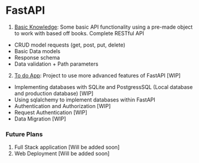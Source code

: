
 
 # FastAPI
 1. [Basic Knowledge](https://github.com/DavidKentShirley/Python-Projects/tree/main/Python-FastAPI-Basic1/Books_example(Basic%20Fastapi%20Info)): Some basic API functionality using a pre-made object to work with based off books. Complete RESTful API
 * CRUD model requests (get, post, put, delete)
 * Basic Data models
 * Response schema
 * Data validation + Path parameters
 2. [To do App](https://github.com/DavidKentShirley/Python-Projects/tree/main/Python-FastAPI-Basic1/TodoApp): Project to use more advanced features of FastAPI [WIP]
 * Implementing databases with SQLite and PostgressSQL (Local database and production database) [WIP]
 * Using sqlalchemy to implement databases within FastAPI  
 * Authentication and Authorization [WIP]
 * Request Authentication [WIP]
 * Data Migration [WIP]
 
 ### Future Plans
 1. Full Stack application [Will be added soon]
 2. Web Deployment [Will be added soon]
 